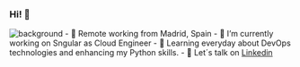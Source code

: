 ### Hi! 👋

<img src="https://github.com/christiangonre/christiangonre/blob/main/img/hello.png" alt="background" />
- 📍 Remote working from Madrid, Spain
- 🔭 I’m currently working on Sngular as Cloud Engineer
- 🌱 Learning everyday about DevOps technologies and enhancing my Python skills.
- 💬 Let´s talk on  <a href="https://www.linkedin.com/in/chrisgonre">Linkedin</a>

<!--
**christiangonre/christiangonre** is a ✨ _special_ ✨ repository because its `README.md` (this file) appears on your GitHub profile.

Here are some ideas to get you started:

- 🔭 I’m currently working on ...
- 🌱 I’m currently learning ...
- 👯 I’m looking to collaborate on ...
- 🤔 I’m looking for help with ...
- 💬 Ask me about ...
- 📫 How to reach me: ...
- 😄 Pronouns: ...
- ⚡ Fun fact: ...
-->
